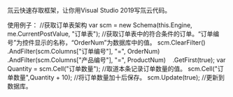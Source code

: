 氚云快速存取框架，让你用Visual Studio 2019写氚云代码。

使用例子：
//获取订单表架构
var scm = new Schema(this.Engine, me.CurrentPostValue, "订单表");
//获取订单表中的符合条件的订单。“订单编号”为控件显示的名称，“OrderNum”为数据库中的值。
scm.ClearFilter()
   .AndFilter(scm.Columns["订单编号"], "=", OrderNum)
   .AndFilter(scm.Columns["产品编号"], "=", ProductNum)
   .GetFirst(true);
var Quantity = scm.Cell("订单数量");    //取道本条记录订单数量的值。
scm.Cell("订单数量",Quantity + 10);    //将订单数量加十后保存。
scm.Update(true);  //更新到数据库。
